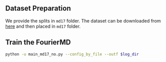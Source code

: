## Dataset Preparation 

We provide the splits in `md17` folder. The dataset can be downloaded from [here](http://www.sgdml.org/#datasets) and then placed in `md17` folder.


## Train the FourierMD


```bash
python -u main_md17_no.py --config_by_file --outf $log_dir
```

